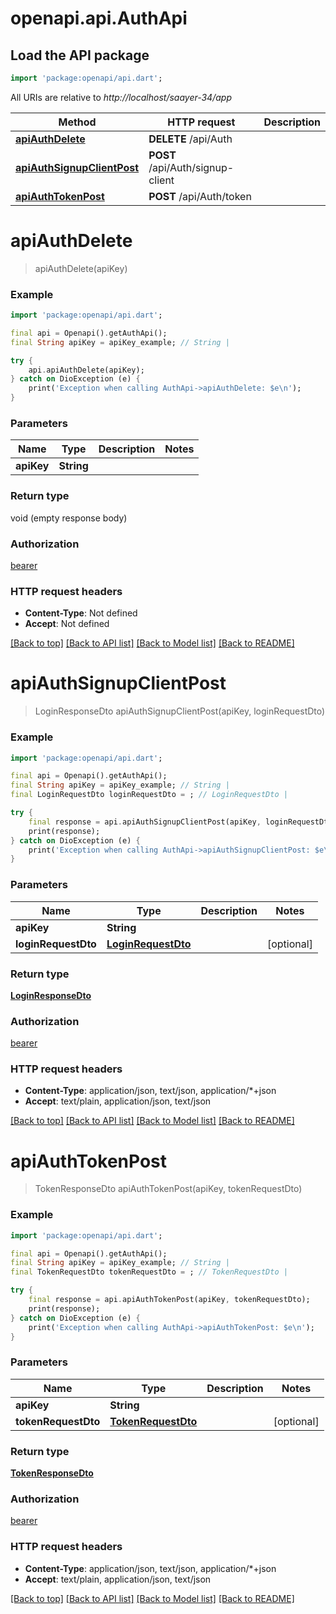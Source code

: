 # openapi.api.AuthApi

## Load the API package
```dart
import 'package:openapi/api.dart';
```

All URIs are relative to *http://localhost/saayer-34/app*

Method | HTTP request | Description
------------- | ------------- | -------------
[**apiAuthDelete**](AuthApi.md#apiauthdelete) | **DELETE** /api/Auth | 
[**apiAuthSignupClientPost**](AuthApi.md#apiauthsignupclientpost) | **POST** /api/Auth/signup-client | 
[**apiAuthTokenPost**](AuthApi.md#apiauthtokenpost) | **POST** /api/Auth/token | 


# **apiAuthDelete**
> apiAuthDelete(apiKey)



### Example
```dart
import 'package:openapi/api.dart';

final api = Openapi().getAuthApi();
final String apiKey = apiKey_example; // String | 

try {
    api.apiAuthDelete(apiKey);
} catch on DioException (e) {
    print('Exception when calling AuthApi->apiAuthDelete: $e\n');
}
```

### Parameters

Name | Type | Description  | Notes
------------- | ------------- | ------------- | -------------
 **apiKey** | **String**|  | 

### Return type

void (empty response body)

### Authorization

[bearer](../README.md#bearer)

### HTTP request headers

 - **Content-Type**: Not defined
 - **Accept**: Not defined

[[Back to top]](#) [[Back to API list]](../README.md#documentation-for-api-endpoints) [[Back to Model list]](../README.md#documentation-for-models) [[Back to README]](../README.md)

# **apiAuthSignupClientPost**
> LoginResponseDto apiAuthSignupClientPost(apiKey, loginRequestDto)



### Example
```dart
import 'package:openapi/api.dart';

final api = Openapi().getAuthApi();
final String apiKey = apiKey_example; // String | 
final LoginRequestDto loginRequestDto = ; // LoginRequestDto | 

try {
    final response = api.apiAuthSignupClientPost(apiKey, loginRequestDto);
    print(response);
} catch on DioException (e) {
    print('Exception when calling AuthApi->apiAuthSignupClientPost: $e\n');
}
```

### Parameters

Name | Type | Description  | Notes
------------- | ------------- | ------------- | -------------
 **apiKey** | **String**|  | 
 **loginRequestDto** | [**LoginRequestDto**](LoginRequestDto.md)|  | [optional] 

### Return type

[**LoginResponseDto**](LoginResponseDto.md)

### Authorization

[bearer](../README.md#bearer)

### HTTP request headers

 - **Content-Type**: application/json, text/json, application/*+json
 - **Accept**: text/plain, application/json, text/json

[[Back to top]](#) [[Back to API list]](../README.md#documentation-for-api-endpoints) [[Back to Model list]](../README.md#documentation-for-models) [[Back to README]](../README.md)

# **apiAuthTokenPost**
> TokenResponseDto apiAuthTokenPost(apiKey, tokenRequestDto)



### Example
```dart
import 'package:openapi/api.dart';

final api = Openapi().getAuthApi();
final String apiKey = apiKey_example; // String | 
final TokenRequestDto tokenRequestDto = ; // TokenRequestDto | 

try {
    final response = api.apiAuthTokenPost(apiKey, tokenRequestDto);
    print(response);
} catch on DioException (e) {
    print('Exception when calling AuthApi->apiAuthTokenPost: $e\n');
}
```

### Parameters

Name | Type | Description  | Notes
------------- | ------------- | ------------- | -------------
 **apiKey** | **String**|  | 
 **tokenRequestDto** | [**TokenRequestDto**](TokenRequestDto.md)|  | [optional] 

### Return type

[**TokenResponseDto**](TokenResponseDto.md)

### Authorization

[bearer](../README.md#bearer)

### HTTP request headers

 - **Content-Type**: application/json, text/json, application/*+json
 - **Accept**: text/plain, application/json, text/json

[[Back to top]](#) [[Back to API list]](../README.md#documentation-for-api-endpoints) [[Back to Model list]](../README.md#documentation-for-models) [[Back to README]](../README.md)

